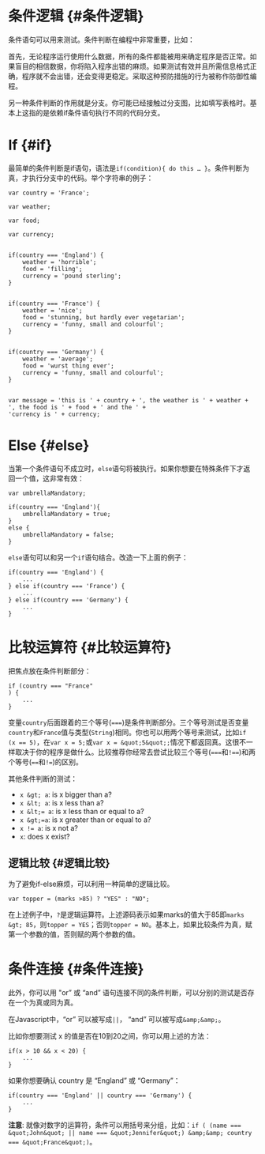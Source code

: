 # 条件逻辑 {#条件逻辑}

条件语句可以用来测试。条件判断在编程中非常重要，比如：

首先，无论程序运行使用什么数据，所有的条件都能被用来确定程序是否正常。如果盲目的相信数据，你将陷入程序出错的麻烦。如果测试有效并且所需信息格式正确，程序就不会出错，还会变得更稳定。采取这种预防措施的行为被称作防御性编程。

另一种条件判断的作用就是分支。你可能已经接触过分支图，比如填写表格时。基本上这指的是依赖if条件语句执行不同的代码分支。

# If {#if}

最简单的条件判断是if语句，语法是`if(condition){ do this … }`。条件判断为真，才执行分支中的代码。举个字符串的例子：

```
var country = 'France';

var weather;

var food;

var currency;


if(country === 'England') {
    weather = 'horrible';
    food = 'filling';
    currency = 'pound sterling';
}


if(country === 'France') {
    weather = 'nice';
    food = 'stunning, but hardly ever vegetarian';
    currency = 'funny, small and colourful';
}


if(country === 'Germany') {
    weather = 'average';
    food = 'wurst thing ever';
    currency = 'funny, small and colourful';
}


var message = 'this is ' + country + ', the weather is ' + weather + ', the food is ' + food + ' and the ' +
'currency is ' + currency;
```

# Else {#else}

当第一个条件语句不成立时，`else`语句将被执行。如果你想要在特殊条件下才返回一个值，这非常有效：

```
var umbrellaMandatory;

if(country === 'England'){
    umbrellaMandatory = true;
} 
else {
    umbrellaMandatory = false;
}
```

`else`语句可以和另一个`if`语句结合。改造一下上面的例子：

```
if(country === 'England') {
    ...
} else if(country === 'France') {
    ...
} else if(country === 'Germany') {
    ...
}
```

# 比较运算符 {#比较运算符}

把焦点放在条件判断部分：

```
if (country === "France"
) {
    ...
}

```

变量`country`后面跟着的三个等号\(`===`\)是条件判断部分。三个等号测试是否变量`country`和`France`值与类型\(`String`\)相同。你也可以用两个等号来测试，比如`if (x == 5)`，在`var x = 5;`或`var x = &quot;5&quot;;`情况下都返回真。这很不一样取决于你的程序是做什么。比较推荐你经常去尝试比较三个等号\(`===`和`!==`\)和两个等号\(`==`和`!=`\)的区别。

其他条件判断的测试：

* `x &gt; a`: is x bigger than a?
* `x &lt; a`: is x less than a?
* `x &lt;= a`: is x less than or equal to a?
* `x &gt;=a`: is x greater than or equal to a?
* `x != a`: is x not a?
* `x`: does x exist?

## 逻辑比较 {#逻辑比较}

为了避免if-else麻烦，可以利用一种简单的逻辑比较。

```
var topper = (marks >85) ? "YES" : "NO";

```

在上述例子中，`?`是逻辑运算符。上述源码表示如果marks的值大于85即`marks &gt; 85`，则`topper = YES`；否则`topper = NO`。基本上，如果比较条件为真，赋第一个参数的值，否则赋的两个参数的值。

# 条件连接 {#条件连接}

此外，你可以用 "or” 或 “and” 语句连接不同的条件判断，可以分别的测试是否存在一个为真或同为真。

在Javascript中，“or” 可以被写成`||`， “and” 可以被写成`&amp;&amp;`。

比如你想要测试 x 的值是否在10到20之间，你可以用上述的方法：

```
if(x > 10 && x < 20) {
    ...
}

```

如果你想要确认 country 是 “England” 或 “Germany”：

```
if(country === 'England' || country === 'Germany') {
    ...
}

```

**注意**: 就像对数字的运算符，条件可以用括号来分组，比如：`if ( (name === &quot;John&quot; || name === &quot;Jennifer&quot;) &amp;&amp; country === &quot;France&quot;)`。

